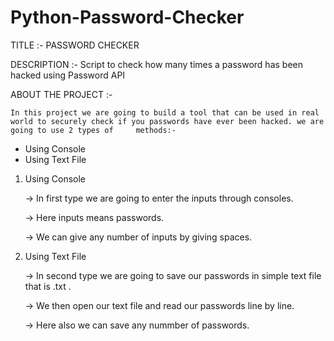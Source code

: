 # Python-Password-Checker


TITLE :- PASSWORD CHECKER

DESCRIPTION :- Script to check how many times a password has been hacked using Password API

ABOUT THE PROJECT :-

    In this project we are going to build a tool that can be used in real world to securely check if you passwords have ever been hacked. we are going to use 2 types of     methods:-
    
  * Using Console
  * Using Text File
  
  1) Using Console
  
     -> In first type we are going to enter the inputs through consoles.
  
     -> Here inputs means passwords.
     
     -> We can give any number of inputs by giving spaces.
     
  2) Using Text File
  
     -> In second type we are going to save our passwords in simple text file that is .txt . 
  
     -> We then open our text file and read our passwords line by line.
     
     -> Here also we can save any nummber of passwords.
   
